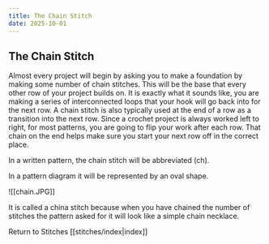 ```yaml
---
title: The Chain Stitch
date: 2025-10-01
---
```


## The Chain Stitch 
Almost every project will begin by asking you to make a foundation by making some number of chain stitches. This will be the base that every other row of your project builds on. It is exactly what it sounds like, you are making a series of interconnected loops that your hook will go back into for the next row. A chain stitch is also typically used at the end of a row as a transition into the next row. Since a crochet project is always worked left to right, for most patterns, you are going to flip your work after each row. That chain on the end helps make sure you start your next row off in the correct place.   

In a written pattern, the chain stitch will be abbreviated (ch). 

In a pattern diagram it will be represented by an oval shape. 

![[chain.JPG]] 

It is called a china stitch because when you have chained the number of stitches the pattern asked for it will look like a simple chain necklace.


Return to Stitches [[stitches/index|index]]

